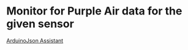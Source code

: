 # Monitor for Purple Air data for the given sensor

[ArduinoJson Assistant](https://arduinojson.org/v5/assistant/)
